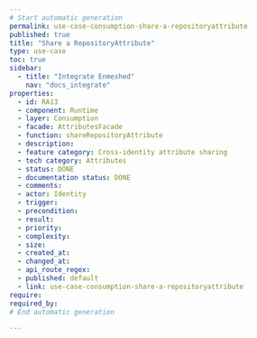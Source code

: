 ```yaml
---
# Start automatic generation
permalink: use-case-consumption-share-a-repositoryattribute
published: true
title: "Share a RepositoryAttribute"
type: use-case
toc: true
sidebar:
  - title: "Integrate Enmeshed"
    nav: "docs_integrate"
properties:
  - id: RA13
  - component: Runtime
  - layer: Consumption
  - facade: AttributesFacade
  - function: shareRepositoryAttribute
  - description:
  - feature category: Cross-identity attribute sharing
  - tech category: Attributes
  - status: DONE
  - documentation status: DONE
  - comments:
  - actor: Identity
  - trigger:
  - precondition:
  - result:
  - priority:
  - complexity:
  - size:
  - created_at:
  - changed_at:
  - api_route_regex:
  - published: default
  - link: use-case-consumption-share-a-repositoryattribute
require:
required_by:
# End automatic generation

---
```

